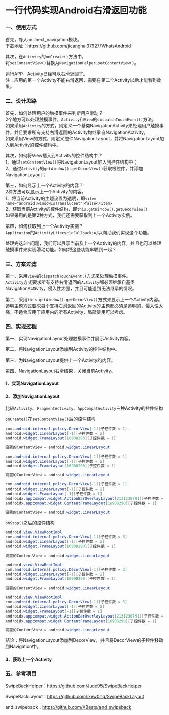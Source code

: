 # 一行代码实现Android右滑返回功能

### 一、使用方式

首先，导入andnext_navigation模块。  
下载地址：https://github.com/jicanghai37927/WhatsAndroid

其次，在`Activity`的`onCreate()`方法中，  
将`setContentView()`替换为`NavigationHelper.setContentView()`。

运行APP，Activity已经可以右滑返回了。  
注：应用的第一个Activity不能右滑返回，需要在第二个Activity以后才能看到效果。

### 二、设计思路

首先，如何处理用户的触摸事件来判断用户滑动？  
2个地方可以处理触摸事件，`Activity`和`View`的`dispatchTouchEvent()`方法。  
如果采用`Activity`的方式，则定义一个基类NavigationActivity来处理用户触摸事件，并且要求所有支持右滑返回的Activity均继承自NavigationActivity。  
如果采用View的方式，则定义控件NavigationLayout，并将NavigationLayout加入到Activity的控件结构中。  

其次，如何将View插入到Activity的控件结构中？  
1、通过`setContentView()`将NavigationLayout加入到控件结构中；  
2、通过`Activity`的`getWindow().getDecorView()`获取根控件，并添加NavigationLayout；  

第三，如何显示上一个Activity的内容？  
2种方法可以显示上一个Activity的内容。  
1、将当前Activity的主题设置为透明，即`<item name="android:windowIsTranslucent">false</item>`  
2、获取当前Activity的控件结构，即`this.getWindow().getDecorView()`  
如果采用的是第2种方式，我们还需要获取到上一个Activity实例。  

第四，如何获取到上一个Activity实例？  
`Application`的`ActivityLifecycleCallbacks`可以帮助我们实现这个功能。  

处理完这3个问题，我们可以展示当前及上一个Activity的内容，并且也可以处理触摸事件来实现滑动功能。如何将这些功能串联到一起？

### 三、方案过滤

第一、采用`View`的`dispatchTouchEvent()`方式来处理触摸事件。  
`Activity`方式要求所有支持右滑返回的`Activity`都必须继承自基类NavigationActivity，侵入性太强，并且可能遇到无法继承的情况。

第二、采用`this.getWindow().getDecorView()`方式来显示上一个Activity内容。  
透明主题方式要求每个支持右滑返回的Activity的主题都必须是透明的，侵入性太强，不适合应用于应用内的所有Activity，局部使用可以考虑。

### 四、实现过程

第一、实现NavigationLayout处理触摸事件并展示Activity内容。

第二、将NavigationLayout添加到Activity的控件结构中。

第三、为NavigationLayout提供上一个Activity的内容。

第四、NavigationLayout右滑结束，关闭当前Activity。

#### 1、实现NavigationLayout



#### 2、添加NavigationLayout

比较`Activity`、`FragmentActivity`、`AppCompatActivity`三种Activity的控件结构

`onCreate()`在`setContentView()`后的控件结构

```Java
com.android.internal.policy.DecorView[-1][子控件数 = 1]
android.widget.LinearLayout[-1][子控件数 = 2]
android.widget.FrameLayout[16908290][子控件数 = 1]

设置的ContentView = android.widget.LinearLayout
```

```Java
com.android.internal.policy.DecorView[-1][子控件数 = 1]
android.widget.LinearLayout[-1][子控件数 = 2]
android.widget.FrameLayout[16908290][子控件数 = 1]

设置的ContentView = android.widget.LinearLayout
```

```Java
com.android.internal.policy.DecorView[-1][子控件数 = 1]
android.widget.LinearLayout[-1][子控件数 = 2]
android.widget.FrameLayout[-1][子控件数 = 1]
androidx.appcompat.widget.ActionBarOverlayLayout[2131230791][子控件数 = 2]
androidx.appcompat.widget.ContentFrameLayout[16908290][子控件数 = 1]

设置的ContentView = android.widget.LinearLayout
```

`onStop()`之后的控件结构

```Java
android.view.ViewRootImpl
com.android.internal.policy.DecorView[-1][子控件数 = 3]
android.widget.LinearLayout[-1][子控件数 = 2]
android.widget.FrameLayout[16908290][子控件数 = 1]

设置的ContentView = android.widget.LinearLayout
```

```Java
android.view.ViewRootImpl
com.android.internal.policy.DecorView[-1][子控件数 = 3]
android.widget.LinearLayout[-1][子控件数 = 2]
android.widget.FrameLayout[16908290][子控件数 = 1]

设置的ContentView = android.widget.LinearLayout
```

```Java
android.view.ViewRootImpl
com.android.internal.policy.DecorView[-1][子控件数 = 3]
android.widget.LinearLayout[-1][子控件数 = 2]
android.widget.FrameLayout[-1][子控件数 = 1]
androidx.appcompat.widget.ActionBarOverlayLayout[2131230791][子控件数 = 2]
androidx.appcompat.widget.ContentFrameLayout[16908290][子控件数 = 1]

设置的ContentView = android.widget.LinearLayout
```

结论：将NavigationLayout添加到DecorView，并且将DecorView的子控件移动到Navigation中。

#### 3、获取上一个Activity



### 五、参考项目

SwipeBackHelper：https://github.com/Jude95/SwipeBackHelper

SwipeBackLayout：https://github.com/ikew0ng/SwipeBackLayout

and_swipeback：https://github.com/XBeats/and_swipeback





